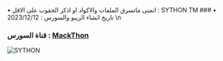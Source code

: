 

• اتمنى ماتسرق الملفات والاكواد او اذكر الحقوب على الاقل : SYTHON TM ###
• تاريخ انشاء الريبو والسورس : 2023/12/12 \n
### قناة السورس : [MackThon](https://t.me/MackThon) ###




![SYTHON](https://telegra.ph/file/b2118819437797b5300a6.png)
